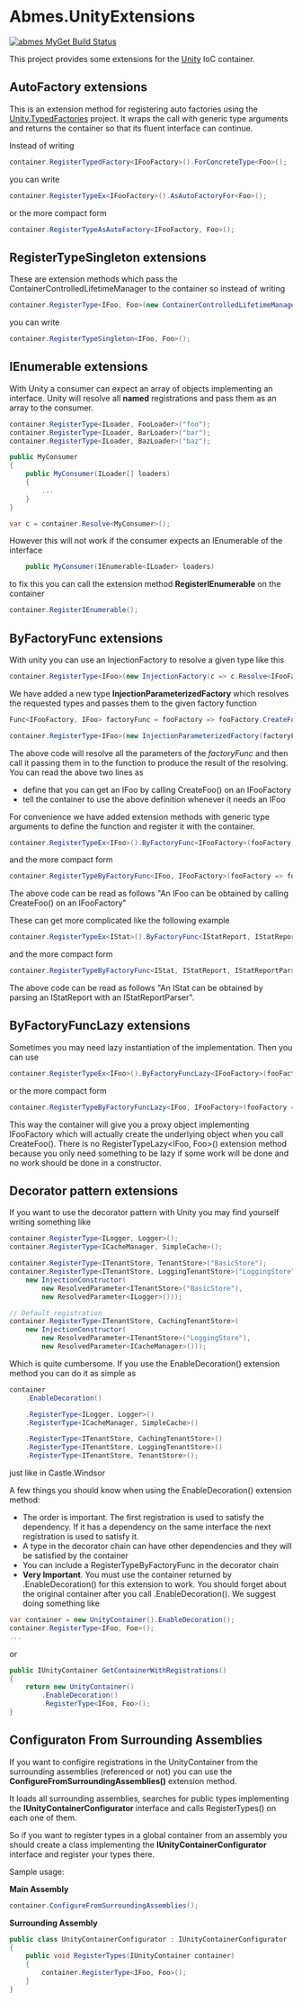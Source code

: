 Abmes.UnityExtensions
=====================
[![abmes MyGet Build Status](https://www.myget.org/BuildSource/Badge/abmes?identifier=2f697fe1-acf4-44c9-841e-528fba65a13e)](https://www.myget.org/)

This project provides some extensions for the [Unity](http://unity.codeplex.com/) IoC container.

AutoFactory extensions
----------------------

This is an extension method for registering auto factories using the [Unity.TypedFactories](https://github.com/PombeirP/Unity.TypedFactories) project.
It wraps the call with generic type arguments and returns the container so that its fluent interface can continue.

Instead of writing
```c#
container.RegisterTypedFactory<IFooFactory>().ForConcreteType<Foo>();
```
you can write
```c#
container.RegisterTypeEx<IFooFactory>().AsAutoFactoryFor<Foo>();
```
or the more compact form
```c#
container.RegisterTypeAsAutoFactory<IFooFactory, Foo>();
```
RegisterTypeSingleton extensions
--------------------------------

These are extension methods which pass the ContainerControlledLifetimeManager to the container so instead of writing
```c#
container.RegisterType<IFoo, Foo>(new ContainerControlledLifetimeManager());
```
you can write
```c#
container.RegisterTypeSingleton<IFoo, Foo>();
```

IEnumerable extensions
----------------------

With Unity a consumer can expect an array of objects implementing an interface.
Unity will resolve all **named** registrations and pass them as an array to the consumer.
```c#
container.RegisterType<ILoader, FooLoader>("foo");
container.RegisterType<ILoader, BarLoader>("bar");
container.RegisterType<ILoader, BazLoader>("baz");

public MyConsumer
{
	public MyConsumer(ILoader[] loaders)
	{
		...
	}
}

var c = container.Resolve<MyConsumer>();
```

However this will not work if the consumer expects an IEnumerable of the interface
```c#
	public MyConsumer(IEnumerable<ILoader> loaders)
```

to fix this you can call the extension method **RegisterIEnumerable** on the container
```c#
container.RegisterIEnumerable();
```

ByFactoryFunc extensions
------------------------

With unity you can use an InjectionFactory to resolve a given type like this
```c#
container.RegisterType<IFoo>(new InjectionFactory(c => c.Resolve<IFooFactory>().CreateFoo()));
```

We have added a new type **InjectionParameterizedFactory** which resolves the requested types and passes them to the given factory function
```c#
Func<IFooFactory, IFoo> factoryFunc = fooFactory => fooFactory.CreateFoo();

container.RegisterType<IFoo>(new InjectionParameterizedFactory(factoryFunc));
```
The above code will resolve all the parameters of the *factoryFunc* and then call it passing them in to the function to produce the result of the resolving.
You can read the above two lines as
* define that you can get an IFoo by calling CreateFoo() on an IFooFactory
* tell the container to use the above definition whenever it needs an IFoo

For convenience we have added extension methods with generic type arguments to define the function and register it with the container.
```c#
container.RegisterTypeEx<IFoo>().ByFactoryFunc<IFooFactory>(fooFactory => fooFactory.CreateFoo());
```
and the more compact form
```c#
container.RegisterTypeByFactoryFunc<IFoo, IFooFactory>(fooFactory => fooFactory.CreateFoo());
```
The above code can be read as follows "An IFoo can be obtained by calling CreateFoo() on an IFooFactory"

These can get more complicated like the following example
```c#
container.RegisterTypeEx<IStat>().ByFactoryFunc<IStatReport, IStatReportParser>((report, parser) => parser.ParseReport(report));
```
and the more compact form
```c#
container.RegisterTypeByFactoryFunc<IStat, IStatReport, IStatReportParser>((report, parser) => parser.ParseReport(report));
```
The above code can be read as follows "An IStat can be obtained by parsing an IStatReport with an IStatReportParser".

ByFactoryFuncLazy extensions
----------------------------

Sometimes you may need lazy instantiation of the implementation. Then you can use
```c#
container.RegisterTypeEx<IFoo>().ByFactoryFuncLazy<IFooFactory>(fooFactory => fooFactory.CreateFoo());
```
or the more compact form
```c#
container.RegisterTypeByFactoryFuncLazy<IFoo, IFooFactory>(fooFactory => fooFactory.CreateFoo());
```
This way the container will give you a proxy object implementing IFooFactory which will actually create the underlying object when you call CreateFoo().
There is no RegisterTypeLazy<IFoo, Foo>() extension method because you only need something to be lazy if some work will be done and no work should be done in a constructor.

Decorator pattern extensions
----------------------------

If you want to use the decorator pattern with Unity you may find yourself writing something like
```c#
container.RegisterType<ILogger, Logger>();
container.RegisterType<ICacheManager, SimpleCache>();

container.RegisterType<ITenantStore, TenantStore>("BasicStore");
container.RegisterType<ITenantStore, LoggingTenantStore>("LoggingStore",
    new InjectionConstructor(
        new ResolvedParameter<ITenantStore>("BasicStore"),
        new ResolvedParameter<ILogger>()));

// Default registration
container.RegisterType<ITenantStore, CachingTenantStore>(
    new InjectionConstructor(
        new ResolvedParameter<ITenantStore>("LoggingStore"),
        new ResolvedParameter<ICacheManager>()));
```

Which is quite cumbersome.
If you use the EnableDecoration() extension method you can do it as simple as
```c#
container
    .EnableDecoration()

    .RegisterType<ILogger, Logger>()
    .RegisterType<ICacheManager, SimpleCache>()

    .RegisterType<ITenantStore, CachingTenantStore>()
    .RegisterType<ITenantStore, LoggingTenantStore>()
    .RegisterType<ITenantStore, TenantStore>();
```
just like in Castle.Windsor

A few things you should know when using the EnableDecoration() extension method:
* The order is important. The first registration is used to satisfy the dependency. If it has a dependency on the same interface the next registration is used to satisfy it.
* A type in the decorator chain can have other dependencies and they will be satisfied by the container
* You can include a RegisterTypeByFactoryFunc in the decorator chain
* **Very Important**. You must use the container returned by .EnableDecoration() for this extension to work. You should forget about the original container after you call .EnableDecoration(). We suggest doing something like
```c#
var container = new UnityContainer().EnableDecoration();
container.RegisterType<IFoo, Foo>();
...
```
or
```c#
public IUnityContainer GetContainerWithRegistrations()
{
    return new UnityContainer()
        .EnableDecoration()
        .RegisterType<IFoo, Foo>();
}
```

Configuraton From Surrounding Assemblies
----------------------------------------

If you want to configire registrations in the UnityContainer from the surrounding assemblies (referenced or not) you can use the **ConfigureFromSurroundingAssemblies()** extension method.

It loads all surrounding assemblies, searches for public types implementing the **IUnityContainerConfigurator** interface and calls RegisterTypes() on each one of them.

So if you want to register types in a global container from an assembly you should create a class implementing the **IUnityContainerConfigurator** interface and register your types there.

Sample usage:

**Main Assembly**
```c#
container.ConfigureFromSurroundingAssemblies();
```

**Surrounding Assembly**
```c#
public class UnityContainerConfigurator : IUnityContainerConfigurator
{
	public void RegisterTypes(IUnityContainer container)
	{
		container.RegisterType<IFoo, Foo>();
	}
}
```
